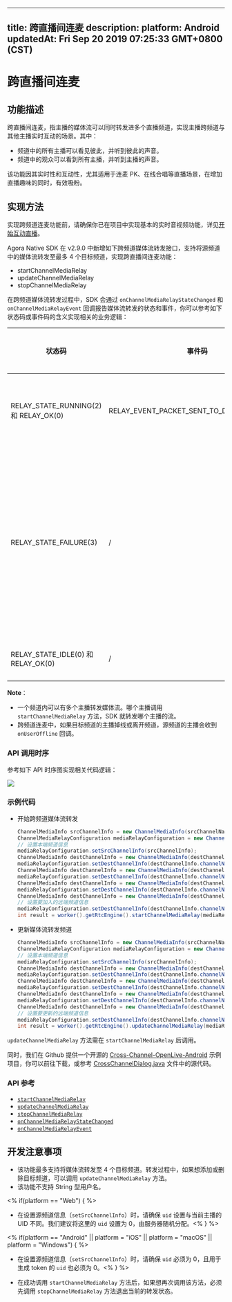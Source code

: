
---
title: 跨直播间连麦
description: 
platform: Android
updatedAt: Fri Sep 20 2019 07:25:33 GMT+0800 (CST)
---
# 跨直播间连麦
## 功能描述
跨直播间连麦，指主播的媒体流可以同时转发进多个直播频道，实现主播跨频道与其他主播实时互动的场景。其中：

- 频道中的所有主播可以看见彼此，并听到彼此的声音。
- 频道中的观众可以看到所有主播，并听到主播的声音。

该功能因其实时性和互动性，尤其适用于连麦 PK、在线合唱等直播场景，在增加直播趣味的同时，有效吸粉。

## 实现方法

实现跨频道连麦功能前，请确保你已在项目中实现基本的实时音视频功能，详见[开始互动直播](../../cn/Interactive%20Broadcast/start_live_android.md)。

Agora Native SDK 在 v2.9.0 中新增如下跨频道媒体流转发接口，支持将源频道中的媒体流转发至最多 4 个目标频道，实现跨直播间连麦功能：

- startChannelMediaRelay
- updateChannelMediaRelay
- stopChannelMediaRelay

在跨频道媒体流转发过程中，SDK 会通过 `onChannelMediaRelayStateChanged` 和 `onChannelMediaRelayEvent` 回调报告媒体流转发的状态和事件，你可以参考如下状态码或事件码的含义实现相关的业务逻辑：


| 状态码 | 事件码 | 媒体流转发状态 |
| ---------------- | ---------------- | ---------------- |
| RELAY_STATE_RUNNING(2) 和 RELAY_OK(0)     | RELAY_EVENT_PACKET_SENT_TO_DEST_CHANNEL(4)      | 源频道开始向目标频道传输数据      |
| RELAY_STATE_FAILURE(3)     | /      | 跨频道媒体流转发出现异常。可以参考 error 参数中报告的出错原因进行问题排查      |
| RELAY_STATE_IDLE(0) 和 RELAY_OK(0)     | /      | 已停止媒体流转发      |

**Note**：
- 一个频道内可以有多个主播转发媒体流。哪个主播调用 `startChannelMediaRelay` 方法，SDK 就转发哪个主播的流。
- 跨频道连麦中，如果目标频道的主播掉线或离开频道，源频道的主播会收到 `onUserOffline` 回调。

### API 调用时序

参考如下 API 时序图实现相关代码逻辑：

![](https://web-cdn.agora.io/docs-files/1568961337521)

### 示例代码

- 开始跨频道媒体流转发

	```java
	ChannelMediaInfo srcChannelInfo = new ChannelMediaInfo(srcChannelName,srcToken,workerSrcUid);
	ChannelMediaRelayConfiguration mediaRelayConfiguration = new ChannelMediaRelayConfiguration();
	// 设置本端频道信息
	mediaRelayConfiguration.setSrcChannelInfo(srcChannelInfo);
	ChannelMediaInfo destChannelInfo = new ChannelMediaInfo(destChannelName1, destToken1, workerDestUid1);
	mediaRelayConfiguration.setDestChannelInfo(destChannelInfo.channelName,destChannelInfo);
	ChannelMediaInfo destChannelInfo = new ChannelMediaInfo(destChannelName2, destToken2, workerDestUid2);
	mediaRelayConfiguration.setDestChannelInfo(destChannelInfo.channelName,destChannelInfo);
	ChannelMediaInfo destChannelInfo = new ChannelMediaInfo(destChannelName3, destToken3, workerDestUid3);
	mediaRelayConfiguration.setDestChannelInfo(destChannelInfo.channelName,destChannelInfo);
	ChannelMediaInfo destChannelInfo = new ChannelMediaInfo(destChannelName4, destToken4, workerDestUid4);
	// 设置要加入的远端频道信息
	mediaRelayConfiguration.setDestChannelInfo(destChannelInfo.channelName,destChannelInfo);
	int result = worker().getRtcEngine().startChannelMediaRelay(mediaRelayConfiguration);
	```

- 更新媒体流转发频道

	```java
	ChannelMediaInfo srcChannelInfo = new ChannelMediaInfo(srcChannelName,srcToken,workerSrcUid);
	ChannelMediaRelayConfiguration mediaRelayConfiguration = new ChannelMediaRelayConfiguration();
	// 设置本端频道信息
	mediaRelayConfiguration.setSrcChannelInfo(srcChannelInfo);
	ChannelMediaInfo destChannelInfo = new ChannelMediaInfo(destChannelName1, destToken1, workerDestUid1);
	mediaRelayConfiguration.setDestChannelInfo(destChannelInfo.channelName,destChannelInfo);
	ChannelMediaInfo destChannelInfo = new ChannelMediaInfo(destChannelName2, destToken2, workerDestUid2);
	mediaRelayConfiguration.setDestChannelInfo(destChannelInfo.channelName,destChannelInfo);
	ChannelMediaInfo destChannelInfo = new ChannelMediaInfo(destChannelName3, destToken3, workerDestUid3);
	mediaRelayConfiguration.setDestChannelInfo(destChannelInfo.channelName,destChannelInfo);
	ChannelMediaInfo destChannelInfo = new ChannelMediaInfo(destChannelName4, destToken4, workerDestUid4);
	// 设置要更新的远端频道信息
	mediaRelayConfiguration.setDestChannelInfo(destChannelInfo.channelName,destChannelInfo);
	int result = worker().getRtcEngine().updateChannelMediaRelay(mediaRelayConfiguration);
	```

<div class="alert note"><code>updateChannelMediaRelay</code> 方法需在 <code>startChannelMediaRelay</code> 后调用。</div>

同时，我们在 Github 提供一个开源的 [Cross-Channel-OpenLive-Android](https://github.com/AgoraIO/Advanced-Video/blob/master/Cross-Channel/Cross-Channel-OpenLive-Android) 示例项目，你可以前往下载，或参考 [CrossChannelDialog.java](https://github.com/AgoraIO/Advanced-Video/blob/master/Cross-Channel/Cross-Channel-OpenLive-Android/app/src/main/java/io/agora/openlive/ui/CrossChannelDialog.java) 文件中的源代码。

### API 参考

- [`startChannelMediaRelay`](https://docs.agora.io/cn/Interactive%20Broadcast/API%20Reference/java/classio_1_1agora_1_1rtc_1_1_rtc_engine.html#a6f09ba685f8ab01d7dc06173286950f6)
- [`updateChannelMediaRelay`](https://docs.agora.io/cn/Interactive%20Broadcast/API%20Reference/java/classio_1_1agora_1_1rtc_1_1_rtc_engine.html#abd40d706379d27cf617376a504f394bd)
- [`stopChannelMediaRelay`](https://docs.agora.io/cn/Interactive%20Broadcast/API%20Reference/java/classio_1_1agora_1_1rtc_1_1_rtc_engine.html#a0f9f19e48c21190dd4e697dec632c328)
- [`onChannelMediaRelayStateChanged`](https://docs.agora.io/cn/Interactive%20Broadcast/API%20Reference/java/classio_1_1agora_1_1rtc_1_1_i_rtc_engine_event_handler.html#a89fd95b3536e8e6afd5f001926162f66)
- [`onChannelMediaRelayEvent`](https://docs.agora.io/cn/Interactive%20Broadcast/API%20Reference/java/classio_1_1agora_1_1rtc_1_1_i_rtc_engine_event_handler.html#a6fe2367e9ea61e48a4cc3b373d198b54)

## 开发注意事项

- 该功能最多支持将媒体流转发至 4 个目标频道。转发过程中，如果想添加或删除目标频道，可以调用 `updateChannelMediaRelay` 方法。
- 该功能不支持 String 型用户名。

<% if(platform == "Web") { %>
- 在设置源频道信息（`setSrcChannelInfo`）时，请确保 `uid` 设置与当前主播的 UID 不同。我们建议将这里的 `uid` 设置为  0，由服务器随机分配。<% } %>

<% if(platform == "Android" || platform = "iOS" || platform = "macOS" || platform = "Windows")  { %>
- 在设置源频道信息（`setSrcChannelInfo`）时，请确保 `uid` 必须为 0，且用于生成 token 的 `uid` 也必须为 0。<% } %>

- 在成功调用 `startChannelMediaRelay` 方法后，如果想再次调用该方法，必须先调用 `stopChannelMediaRelay` 方法退出当前的转发状态。
